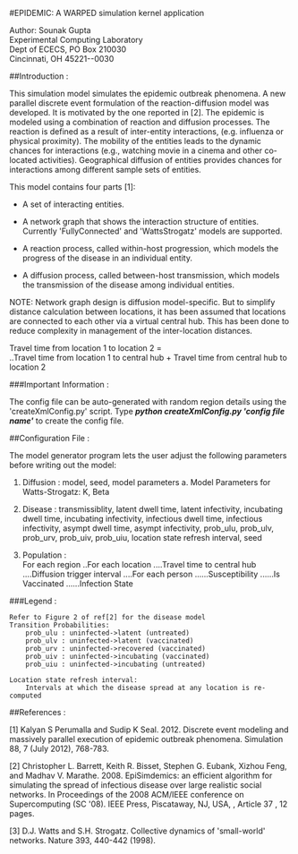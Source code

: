 #EPIDEMIC: A WARPED simulation kernel application

Author: Sounak Gupta <br>
Experimental Computing Laboratory <br>
Dept of ECECS, PO Box 210030 <br>
Cincinnati, OH  45221--0030 <br>

##Introduction :

This simulation model simulates the epidemic outbreak phenomena. A new 
parallel discrete event formulation of the reaction-diffusion model was 
developed.  It is motivated by the one reported in [2]. The epidemic is 
modeled using a combination of reaction  and diffusion  processes.  The 
reaction  is defined as  a result of  inter-entity  interactions, (e.g. 
influenza or physical proximity). The mobility of the entities leads to 
the  dynamic chances for interactions (e.g., watching movie in a cinema 
and  other co-located  activities). Geographical diffusion  of entities 
provides  chances for  interactions  among  different  sample  sets  of 
entities.

This model contains four parts [1]:

+ A set of interacting entities.

+ A network graph that shows the interaction structure of entities. 
  Currently 'FullyConnected' and 'WattsStrogatz' models are supported.

+ A reaction process, called within-host progression, which models the 
  progress of the disease in an individual entity.

+ A diffusion process, called between-host transmission, which models 
  the transmission of the disease among individual entities.

NOTE: Network graph design is diffusion model-specific. But to simplify 
distance  calculation  between  locations,  it  has  been  assumed that 
locations are  connected to each  other via a virtual central hub. This 
has been done to reduce  complexity in management of the inter-location 
distances.

Travel time from location 1 to location 2 = <br>
..Travel time from location 1 to central hub + Travel time from central 
hub to location 2 <br>

###Important Information :

The  config  file can  be auto-generated  with  random  region  details 
using the 'createXmlConfig.py'  script. Type ***python createXmlConfig.py 
'config file name'*** to create the config file.


##Configuration File :

The model generator program lets the user adjust the following parameters
before writing out the model:

1. Diffusion  : model, seed, model parameters
    a. Model Parameters for Watts-Strogatz: K, Beta

2. Disease    : transmissiblity, latent dwell time, latent infectivity, 
                incubating dwell time, incubating infectivity, 
                infectious dwell time, infectious infectivity, 
                asympt dwell time, asympt infectivity, 
                prob_ulu, prob_ulv, prob_urv, prob_uiv, prob_uiu, 
                location state refresh interval, seed

3. Population : <br>
For each region
..For each location 
....Travel time to central hub
....Diffusion trigger interval
....For each person
......Susceptibility
......Is Vaccinated
......Infection State <br>

###Legend :

	Refer to Figure 2 of ref[2] for the disease model
	Transition Probabilities:
		prob_ulu : uninfected->latent (untreated)
		prob_ulv : uninfected->latent (vaccinated)
		prob_urv : uninfected->recovered (vaccinated)
		prob_uiv : uninfected->incubating (vaccinated)
		prob_uiu : uninfected->incubating (untreated)

	Location state refresh interval:
		Intervals at which the disease spread at any location is re-computed


##References :

[1] Kalyan S Perumalla and Sudip K Seal. 2012. Discrete event modeling 
and massively parallel execution of epidemic outbreak phenomena. 
Simulation 88, 7 (July 2012), 768-783.

[2] Christopher L. Barrett, Keith R. Bisset, Stephen G. Eubank, Xizhou Feng, 
and Madhav V. Marathe. 2008. EpiSimdemics: an efficient algorithm for 
simulating the spread of infectious disease over large realistic social networks. 
In Proceedings of the 2008 ACM/IEEE conference on Supercomputing (SC '08). 
IEEE Press, Piscataway, NJ, USA, , Article 37 , 12 pages.

[3] D.J. Watts and S.H. Strogatz. Collective dynamics of 'small-world' networks. 
Nature 393, 440-442 (1998).


